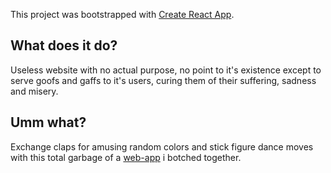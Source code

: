 This project was bootstrapped with [Create React App](https://github.com/facebook/create-react-app).

## What does it do?

Useless website with no actual purpose, no point to it's existence except to serve goofs and gaffs to it's users, curing them of their suffering, sadness and misery.

## Umm what?

Exchange claps for amusing random colors and stick figure dance moves with this total garbage of a [web-app](https://https://clapp-8b624.web.app/) i botched together.

